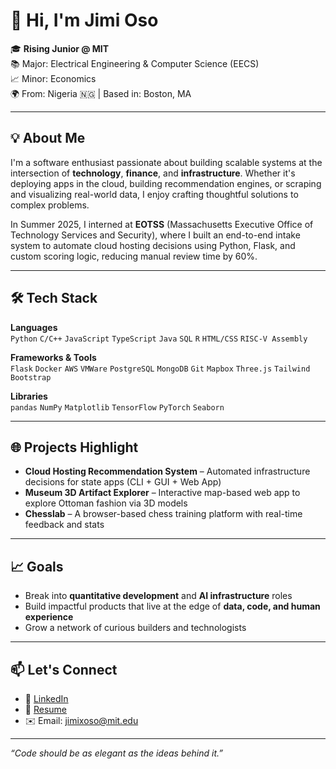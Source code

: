 # 👋 Hi, I'm Jimi Oso

🎓 **Rising Junior @ MIT**  
📚 Major: Electrical Engineering & Computer Science (EECS)  
📈 Minor: Economics  
🌍 From: Nigeria 🇳🇬 | Based in: Boston, MA

---

## 💡 About Me

I'm a software enthusiast passionate about building scalable systems at the intersection of **technology**, **finance**, and **infrastructure**. Whether it's deploying apps in the cloud, building recommendation engines, or scraping and visualizing real-world data, I enjoy crafting thoughtful solutions to complex problems.

In Summer 2025, I interned at **EOTSS** (Massachusetts Executive Office of Technology Services and Security), where I built an end-to-end intake system to automate cloud hosting decisions using Python, Flask, and custom scoring logic, reducing manual review time by 60%.

---

## 🛠️ Tech Stack

**Languages**  
`Python` `C/C++` `JavaScript` `TypeScript` `Java` `SQL` `R` `HTML/CSS` `RISC-V Assembly`  

**Frameworks & Tools**  
`Flask` `Docker` `AWS` `VMWare` `PostgreSQL` `MongoDB` `Git` `Mapbox` `Three.js` `Tailwind` `Bootstrap`

**Libraries**  
`pandas` `NumPy` `Matplotlib` `TensorFlow` `PyTorch` `Seaborn`

---

## 🌐 Projects Highlight

- **Cloud Hosting Recommendation System** – Automated infrastructure decisions for state apps (CLI + GUI + Web App)
- **Museum 3D Artifact Explorer** – Interactive map-based web app to explore Ottoman fashion via 3D models
- **Chesslab** – A browser-based chess training platform with real-time feedback and stats

---

## 📈 Goals

- Break into **quantitative development** and **AI infrastructure** roles  
- Build impactful products that live at the edge of **data, code, and human experience**  
- Grow a network of curious builders and technologists

---

## 📫 Let's Connect

- 🧠 [LinkedIn](https://linkedin.com/in/jimi-oso)  
- 📂 [Resume](#)
- ✉️ Email: jimixoso@mit.edu

---

_“Code should be as elegant as the ideas behind it.”_

